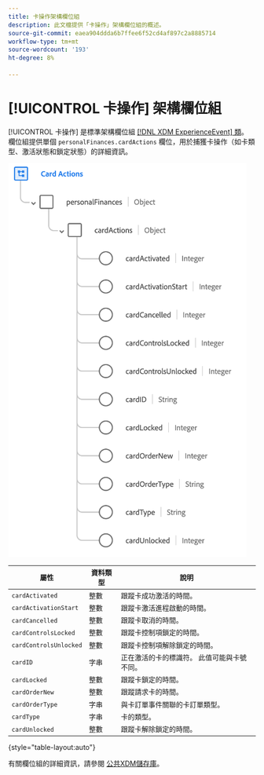 ```yaml
---
title: 卡操作架構欄位組
description: 此文檔提供「卡操作」架構欄位組的概述。
source-git-commit: eaea904ddda6b7ffee6f52cd4af897c2a8885714
workflow-type: tm+mt
source-wordcount: '193'
ht-degree: 8%

---
```


# [!UICONTROL 卡操作] 架構欄位組

[!UICONTROL 卡操作] 是標準架構欄位組 [[!DNL XDM ExperienceEvent] 類](../../classes/experienceevent.md)。 欄位組提供單個 `personalFinances.cardActions` 欄位，用於捕獲卡操作（如卡類型、激活狀態和鎖定狀態）的詳細資訊。

![](../../images/field-groups/card-actions.png)

| 屬性 | 資料類型 | 說明 |
| --- | --- | --- |
| `cardActivated` | 整數 | 跟蹤卡成功激活的時間。 |
| `cardActivationStart` | 整數 | 跟蹤卡激活進程啟動的時間。 |
| `cardCancelled` | 整數 | 跟蹤卡取消的時間。 |
| `cardControlsLocked` | 整數 | 跟蹤卡控制項鎖定的時間。 |
| `cardControlsUnlocked` | 整數 | 跟蹤卡控制項解除鎖定的時間。 |
| `cardID` | 字串 | 正在激活的卡的標識符。 此值可能與卡號不同。 |
| `cardLocked` | 整數 | 跟蹤卡鎖定的時間。 |
| `cardOrderNew` | 整數 | 跟蹤請求卡的時間。 |
| `cardOrderType` | 字串 | 與卡訂單事件關聯的卡訂單類型。 |
| `cardType` | 字串 | 卡的類型。 |
| `cardUnlocked` | 整數 | 跟蹤卡解除鎖定的時間。 |

{style=&quot;table-layout:auto&quot;}

有關欄位組的詳細資訊，請參閱 [公共XDM儲存庫](https://github.com/adobe/xdm/blob/master/docs/reference/fieldgroups/experience-event/experienceevent-card-actions.schema.json)。
